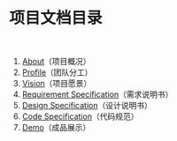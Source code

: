 # 项目文档目录

&nbsp;&nbsp;

1. [About](https://github.com/sysu-cg/Dashboard/1-about)（项目概况）
2. [Profile](https://github.com/sysu-cg/Dashboard/2-profile)（团队分工）
3. [Vision](https://github.com/sysu-cg/Dashboard/3-vision)（项目愿景）
4. [Requirement Specification](https://github.com/sysu-cg/Dashboard/4-requirement-specification)（需求说明书）
5. [Design Specification](https://github.com/sysu-cg/Dashboard/5-design-specification)（设计说明书）
6. [Code Specification](https://github.com/sysu-cg/Dashboard/6-code-specification)（代码规范）
7. [Demo](https://github.com/sysu-cg/Dashboard/7-demo)（成品展示）

